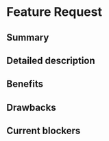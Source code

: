 # Feature Request

## Summary

<!--- Provide a general summary of your changes in the Title above -->

## Detailed description

<!--- Describe your feature in detail -->

## Benefits

<!--- Describe the value/benefits of the feature in detail -->

## Drawbacks

<!--- Describe any drawbacks that might be introduced with this feature -->

## Current blockers

<!--- Describe any blockers that need to be resolved before implementing this feature -->